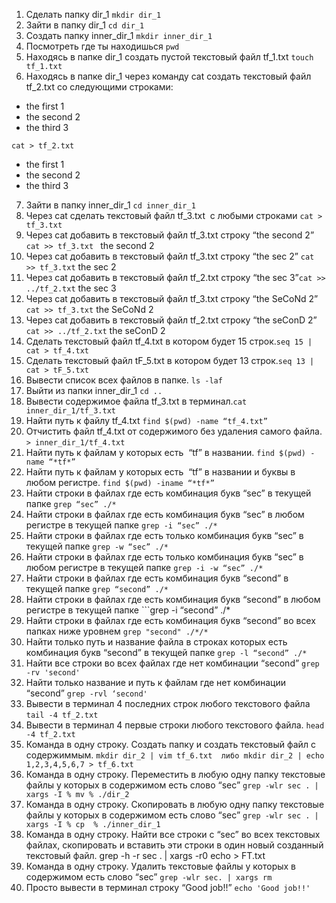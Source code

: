 1. Сделать папку dir_1	```mkdir dir_1```
2. Зайти в папку dir_1	```cd dir_1```
3. Создать папку inner_dir_1 ```mkdir inner_dir_1```
4. Посмотреть где ты находишься	```pwd```
5. Находясь в папке dir_1 создать пустой текстовый файл tf_1.txt ```touch tf_1.txt```
6. Находясь в папке dir_1 через команду cat создать текстовый файл tf_2.txt со следующими строками: 
  - the first 1
  - the second 2
  - the third 3
```
cat > tf_2.txt
```
  - the first 1
  - the second 2
  - the third 3
7. Зайти в папку inner_dir_1 ```cd inner_dir_1```
8. Через cat сделать текстовый файл tf_3.txt  c любыми строками	 ```cat > tf_3.txt```
9. Через cat добавить в текстовый файл tf_3.txt строку “the second 2” ```cat >> tf_3.txt ```
the second 2
10. Через cat добавить в текстовый файл tf_3.txt строку “the sec 2” ```cat >> tf_3.txt```
the sec 2
11. Через cat добавить в текстовый файл tf_2.txt строку “the sec 3”```cat >> ../tf_2.txt```
the sec 3
12. Через cat добавить в текстовый файл tf_3.txt строку “the SeCoNd 2” 	```cat >> tf_3.txt``` 
the SeCoNd 2
13. Через cat добавить в текстовый файл tf_2.txt строку “the seConD 2”	```cat >> ../tf_2.txt```
the seConD 2
14. Сделать текстовый файл tf_4.txt в котором будет 15 строк.```seq 15 | cat > tf_4.txt```
15. Сделать текстовый файл tF_5.txt в котором будет 13 строк.```seq 13 | cat > tF_5.txt```
16. Вывести список всех файлов в папке.	```ls -laf```
17. Выйти из папки inner_dir_1	```cd ..```
18. Вывести содержимое файла tf_3.txt в терминал.```cat inner_dir_1/tf_3.txt```
19. Найти путь к файлу tf_4.txt ```find $(pwd) -name “tf_4.txt”```
20. Отчистить файл tf_4.txt от содержимого без удаления самого файла. ```> inner_dir_1/tf_4.txt```
21. Найти путь к файлам у которых есть  “tf” в названии. ```find $(pwd) -name “*tf*”```
22. Найти путь к файлам у которых есть  “tf” в названии и буквы в любом регистре. ```find $(pwd) -iname “*tf*”```
23. Найти строки в файлах где есть комбинация букв “sec” в текущей папке ```grep “sec” ./*```
24. Найти строки в файлах где есть комбинация букв “sec” в любом регистре в текущей папке ```grep -i “sec” ./*```
25. Найти строки в файлах где есть только комбинация букв “sec” в текущей папке ```grep -w “sec” ./*```
26. Найти строки в файлах где есть только комбинация букв “sec” в любом регистре в текущей папке ```grep -i -w “sec” ./*```
27. Найти строки в файлах где есть комбинация букв “second” в текущей папке ```grep “second” ./*```
28. Найти строки в файлах где есть комбинация букв “second” в любом регистре в текущей папке ```grep  -i “second” ./*
29. Найти строки в файлах где есть комбинация букв “second” во всех папках ниже уровнем	```grep "second" ./*/*```
30. Найти только путь и название файла в строках которых есть комбинация букв “second” в текущей папке ```grep -l “second” ./*```
31. Найти все строки во всех файлах где нет комбинации “second” ```grep -rv 'second'```  
32. Найти только название и путь к файлам где нет комбинации “second” ```grep -rvl ‘second'```
33. Вывести в терминал 4 последних строк любого текстового файла ```tail -4 tf_2.txt```
34. Вывести в терминал 4 первые строки любого текстового файла. ```head -4 tf_2.txt```
35. Команда в одну строку. Создать папку и создать текстовый файл с содержиммым. ```mkdir dir_2 | vim tf_6.txt  либо mkdir dir_2 | echo 1,2,3,4,5,6,7 > tf_6.txt```
36. Команда в одну строку. Переместить в любую одну папку текстовые файлы у которых в содержимом есть слово “sec” ```grep -wlr sec . | xargs -I % mv % ./dir_2```
37. Команда в одну строку. Скопировать в любую одну папку текстовые файлы у которых в содержимом есть слово “sec” ```grep -wlr sec . | xargs -I % cp  % ./inner_dir_1```
38. Команда в одну строку. Найти все строки c “sec” во всех текстовых файлах, скопировать и вставить эти строки в один новый созданный текстовый файл. 
grep -h -r sec . | xargs -r0 echo > FT.txt 
39. Команда в одну строку. Удалить текстовые файлы у которых в содержимом есть слово “sec” ```grep -wlr sec. | xargs rm```
40. Просто вывести в терминал строку “Good job!!” ```echo 'Good job!!'```
